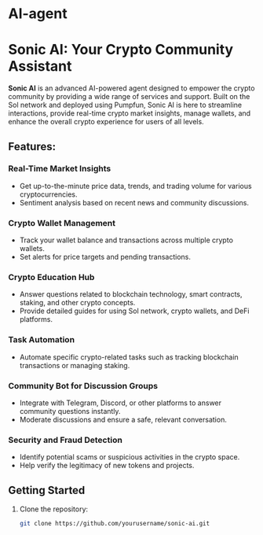 # AI-agent
# Sonic AI: Your Crypto Community Assistant

**Sonic AI** is an advanced AI-powered agent designed to empower the crypto community by providing a wide range of services and support. Built on the Sol network and deployed using Pumpfun, Sonic AI is here to streamline interactions, provide real-time crypto market insights, manage wallets, and enhance the overall crypto experience for users of all levels.

## Features:

### Real-Time Market Insights
- Get up-to-the-minute price data, trends, and trading volume for various cryptocurrencies.
- Sentiment analysis based on recent news and community discussions.

### Crypto Wallet Management
- Track your wallet balance and transactions across multiple crypto wallets.
- Set alerts for price targets and pending transactions.

### Crypto Education Hub
- Answer questions related to blockchain technology, smart contracts, staking, and other crypto concepts.
- Provide detailed guides for using Sol network, crypto wallets, and DeFi platforms.

### Task Automation
- Automate specific crypto-related tasks such as tracking blockchain transactions or managing staking.

### Community Bot for Discussion Groups
- Integrate with Telegram, Discord, or other platforms to answer community questions instantly.
- Moderate discussions and ensure a safe, relevant conversation.

### Security and Fraud Detection
- Identify potential scams or suspicious activities in the crypto space.
- Help verify the legitimacy of new tokens and projects.

## Getting Started

1. Clone the repository:

   ```bash
   git clone https://github.com/yourusername/sonic-ai.git
